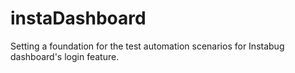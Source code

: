 # instaDashboard
Setting a foundation for the test automation scenarios for Instabug dashboard's login feature.
